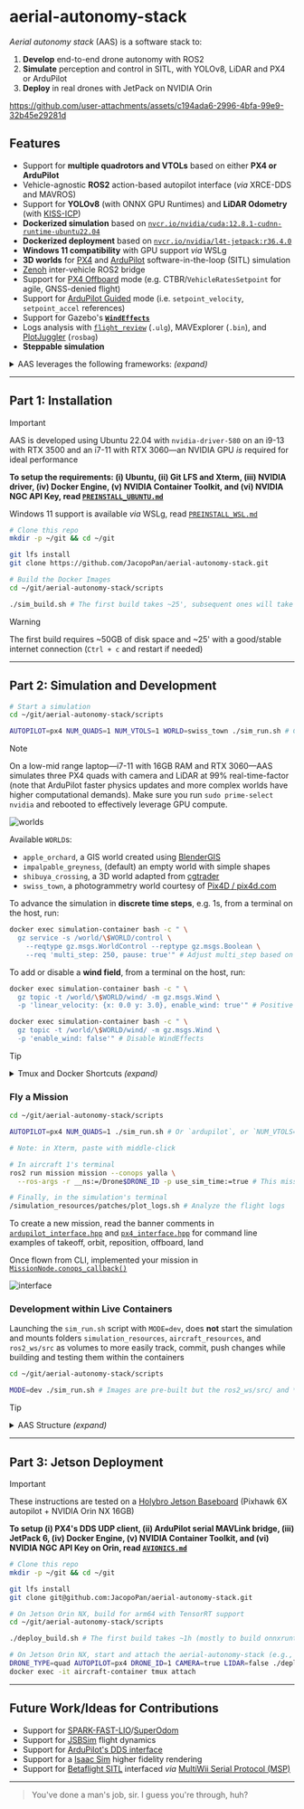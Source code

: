 # aerial-autonomy-stack

*Aerial autonomy stack* (AAS) is a software stack to:

1. **Develop** end-to-end drone autonomy with ROS2
2. **Simulate** perception and control in SITL, with YOLOv8, LiDAR and PX4 or ArduPilot
3. **Deploy** in real drones with JetPack on NVIDIA Orin

https://github.com/user-attachments/assets/c194ada6-2996-4bfa-99e9-32b45e29281d

## Features

- Support for **multiple quadrotors and VTOLs** based on either **PX4 or ArduPilot**
- Vehicle-agnostic **ROS2** action-based autopilot interface (*via* XRCE-DDS and MAVROS)
- Support for **YOLOv8** (with ONNX GPU Runtimes) and **LiDAR Odometry** (with [KISS-ICP](https://github.com/PRBonn/kiss-icp))
- **Dockerized simulation** based on [`nvcr.io/nvidia/cuda:12.8.1-cudnn-runtime-ubuntu22.04`](https://catalog.ngc.nvidia.com/orgs/nvidia/containers/cuda/tags)
- **Dockerized deployment** based on [`nvcr.io/nvidia/l4t-jetpack:r36.4.0`](https://catalog.ngc.nvidia.com/orgs/nvidia/containers/l4t-jetpack/tags)
- **Windows 11 compatibility** with GPU support *via* WSLg
- **3D worlds** for [PX4](https://docs.px4.io/main/en/simulation/#sitl-simulation-environment) and [ArduPilot](https://ardupilot.org/dev/docs/sitl-simulator-software-in-the-loop.html#sitl-architecture) software-in-the-loop (SITL) simulation
- [Zenoh](https://github.com/eclipse-zenoh/zenoh-plugin-ros2dds) inter-vehicle ROS2 bridge
- Support for [PX4 Offboard](https://docs.px4.io/main/en/flight_modes/offboard.html) mode (e.g. CTBR/`VehicleRatesSetpoint` for agile, GNSS-denied flight) 
- Support for [ArduPilot Guided](https://ardupilot.org/copter/docs/ac2_guidedmode.html) mode (i.e. `setpoint_velocity`, `setpoint_accel` references)
- Support for Gazebo's [**`WindEffects`**](https://github.com/gazebosim/gz-sim/blob/gz-sim10/examples/worlds/wind.sdf)
- Logs analysis with [`flight_review`](https://github.com/PX4/flight_review) (`.ulg`), MAVExplorer (`.bin`), and [PlotJuggler](https://github.com/facontidavide/PlotJuggler) (`rosbag`)
- **Steppable simulation**

<details>
<summary>AAS leverages the following frameworks: <i>(expand)</i></summary>

> [*Ubuntu 22.04*](https://ubuntu.com/about/release-cycle) (LTS, ESM 4/2032), [*`nvidia-driver-580`*](https://developer.nvidia.com/datacenter-driver-archive) (latest as of 9/2025), [*Docker Engine v28*](https://docs.docker.com/engine/release-notes/28/) (latest as of 9/2025), [*ROS2 Humble*](https://docs.ros.org/en/rolling/Releases.html) (LTS, EOL 5/2027), [*Gazebo Sim Harmonic*](https://gazebosim.org/docs/latest/releases/) (LTS, EOL 9/2028), [*PX4 1.16*](https://github.com/PX4/PX4-Autopilot/releases) interfaced *via* [XRCE-DDS](https://github.com/eProsima/Micro-XRCE-DDS/releases), [*ArduPilot 4.6*](https://github.com/ArduPilot/ardupilot/releases) interfaced *via* [MAVROS](https://github.com/mavlink/mavros/releases), [*YOLOv8*](https://github.com/ultralytics/ultralytics/releases) on [*ONNX Runtime 1.22*](https://onnxruntime.ai/getting-started) (latest stable releases as of 8/2025), [*L4T 36* (Ubuntu 22-based)/*JetPack 6*](https://developer.nvidia.com/embedded/jetpack-archive) (for deployment only, latest major release as of 8/2025), [WSLg](https://learn.microsoft.com/en-us/windows/wsl/tutorials/gui-apps) (for simulation and development on Windows 11 only)

</details>

---

## Part 1: Installation

> [!IMPORTANT]
> AAS is developed using Ubuntu 22.04 with `nvidia-driver-580` on an i9-13 with RTX 3500 and an i7-11 with RTX 3060—an NVIDIA GPU *is* required for ideal performance
> 
> **To setup the requirements: (i) Ubuntu, (ii) Git LFS and Xterm, (iii) NVIDIA driver, (iv) Docker Engine, (v) NVIDIA Container Toolkit, and (vi) NVIDIA NGC API Key, read [`PREINSTALL_UBUNTU.md`](/supplementary/PREINSTALL_UBUNTU.md)**
>
> Windows 11 support is available *via* WSLg, read [`PREINSTALL_WSL.md`](/supplementary/PREINSTALL_WSL.md)

```sh
# Clone this repo
mkdir -p ~/git && cd ~/git

git lfs install
git clone https://github.com/JacopoPan/aerial-autonomy-stack.git

# Build the Docker Images
cd ~/git/aerial-autonomy-stack/scripts

./sim_build.sh # The first build takes ~25', subsequent ones will take seconds to minutes thanks to the Docker cache
```

> [!WARNING]
> The first build requires ~50GB of disk space and ~25' with a good/stable internet connection (`Ctrl + c` and restart if needed)

---

## Part 2: Simulation and Development

```sh
# Start a simulation
cd ~/git/aerial-autonomy-stack/scripts

AUTOPILOT=px4 NUM_QUADS=1 NUM_VTOLS=1 WORLD=swiss_town ./sim_run.sh # Check the script for more options (note: ArduPilot SITL takes ~40s to be ready to arm)
```

> [!NOTE]
> On a low-mid range laptop—i7-11 with 16GB RAM and RTX 3060—AAS simulates three PX4 quads with camera and LiDAR at 99% real-time-factor (note that ArduPilot faster physics updates and more complex worlds have higher computational demands). Make sure you run `sudo prime-select nvidia` and rebooted to effectively leverage GPU compute.

![worlds](https://github.com/user-attachments/assets/45a2f2ad-cc31-4d71-aa2e-4fe542a59a77)

Available `WORLD`s:
- `apple_orchard`, a GIS world created using [BlenderGIS](https://github.com/domlysz/BlenderGIS)
- `impalpable_greyness`, (default) an empty world with simple shapes
- `shibuya_crossing`, a 3D world adapted from [cgtrader](https://www.cgtrader.com/)
- `swiss_town`, a photogrammetry world courtesy of [Pix4D / pix4d.com](https://support.pix4d.com/hc/en-us/articles/360000235126)

To advance the simulation in **discrete time steps**, e.g. 1s, from a terminal on the host, run:

```sh
docker exec simulation-container bash -c " \
  gz service -s /world/\$WORLD/control \
    --reqtype gz.msgs.WorldControl --reptype gz.msgs.Boolean \
    --req 'multi_step: 250, pause: true'" # Adjust multi_step based on the value of max_step_size in the world's .sdf (defaults: 250 for PX4, 1000 for ArduPilot)
```

To add or disable a **wind field**, from a terminal on the host, run:

```sh
docker exec simulation-container bash -c " \
  gz topic -t /world/\$WORLD/wind/ -m gz.msgs.Wind \
  -p 'linear_velocity: {x: 0.0 y: 3.0}, enable_wind: true'" # Positive X blows from the West, positive Y blows from the South

docker exec simulation-container bash -c " \
  gz topic -t /world/\$WORLD/wind/ -m gz.msgs.Wind \
  -p 'enable_wind: false'" # Disable WindEffects
```

> [!TIP]
> <details>
> <summary>Tmux and Docker Shortcuts <i>(expand)</i></summary>
> 
> - Move between Tmux windows with `Ctrl + b`, then `n`, `p`
> - Move between Tmux panes with `Ctrl + b`, then `arrow keys`
> - Enter copy mode to scroll back with `Ctrl + [`, then `arrow keys`, exit with `q`
> - Split a Tmux window with `Ctrl + b`, then `"` (horizontal) or `%` (vertical)
> - Detach Tmux with `Ctrl + b`, then `d`
> ```sh
> tmux list-sessions # List all sessions
> tmux attach-session -t [session_name] # Reattach a session
> tmux kill-session -t [session_name] # Kill a session
> tmux kill-server # Kill all sessions
> ```
> Docker hygiene:
> ```sh
> docker ps -a # List containers
> docker stop $(docker ps -q) # Stop all containers
> docker container prune # Remove all stopped containers
> 
> docker images # List images
> docker image prune # Remove untagged images
> docker rmi <image_name_or_id> # Remove a specific image
> docker builder prune # Clear the cache system wide
> ```
> </details>

### Fly a Mission

```sh
cd ~/git/aerial-autonomy-stack/scripts

AUTOPILOT=px4 NUM_QUADS=1 ./sim_run.sh # Or `ardupilot`, or `NUM_VTOLS=1`

# Note: in Xterm, paste with middle-click

# In aircraft 1's terminal
ros2 run mission mission --conops yalla \
  --ros-args -r __ns:=/Drone$DRONE_ID -p use_sim_time:=true # This mission is a simple takeoff, followed by an orbit, and landing for any vehicle

# Finally, in the simulation's terminal
/simulation_resources/patches/plot_logs.sh # Analyze the flight logs
```

To create a new mission, read the banner comments in [`ardupilot_interface.hpp`](/aircraft/aircraft_ws/src/autopilot_interface/src/ardupilot_interface.hpp) and [`px4_interface.hpp`](/aircraft/aircraft_ws/src/autopilot_interface/src/px4_interface.hpp) for command line examples of takeoff, orbit, reposition, offboard, land

Once flown from CLI, implemented your mission in [`MissionNode.conops_callback()`](/aircraft/aircraft_ws/src/mission/mission/mission_node.py)

![interface](https://github.com/user-attachments/assets/71b07851-42dd-45d4-a9f5-6b5b00cd85bc)

### Development within Live Containers

Launching the `sim_run.sh` script with `MODE=dev`, does **not** start the simulation and mounts folders `simulation_resources`, `aircraft_resources`, and `ros2_ws/src` as volumes to more easily track, commit, push changes while building and testing them within the containers

```sh
cd ~/git/aerial-autonomy-stack/scripts

MODE=dev ./sim_run.sh # Images are pre-built but the ros2_ws/src/ and *_resources/ folders are mounted from the host
```

> [!TIP]
> <details>
> <summary>AAS Structure <i>(expand)</i></summary>
> 
> ```sh
> aerial-autonomy-stack
> │
> ├── aircraft
> │   ├── aircraft_ws
> │   │   └── src
> │   │       ├── autopilot_interface # Ardupilot/PX4 high-level actions (Takeoff, Orbit, Offboard, Land)
> │   │       ├── mission             # Orchestrator of the actions in `autopilot_interface` 
> │   │       ├── offboard_control    # Low-level references for the Offboard action in `autopilot_interface` 
> │   │       ├── state_sharing       # Publisher of the `/state_sharing_drone_N` topic broadcasted by Zenoh
> │   │       └── yolo_inference      # GStreamer video acquisition and publisher of YOLO bounding boxes
> │   │
> │   └── aircraft.yml.erb            # Aircraft docker tmux entrypoint
> │
> ├── scripts
> │   ├── docker
> │   │   ├── Dockerfile.aircraft     # Docker image for aircraft simulation and deployment
> │   │   └── Dockerfile.simulation   # Docker image for Gazebo and SITL simulation
> │   │
> │   ├── deploy_build.sh             # Build `Dockerfile.aircraft` for arm64/Orin
> │   ├── deploy_run.sh               # Start the aircraft docker on arm64/Orin
> │   │
> │   ├── sim_build.sh                # Build both dockerfiles for amd64/simulation
> │   └── sim_run.sh                  # Start the simulation
> │
> └── simulation
>     ├── simulation_resources
>     │   ├── aircraft_models
>     │   │   ├── alti_transition_quad # ArduPilot VTOL
>     │   │   ├── iris_with_ardupilot  # ArduPilot quad
>     │   │   ├── sensor_camera
>     │   │   ├── sensor_lidar
>     │   │   ├── standard_vtol        # PX4 VTOL
>     │   │   └── x500                 # PX4 quad
>     │   └── simulation_worlds
>     │       ├── apple_orchard.sdf
>     │       ├── impalpable_greyness.sdf
>     │       ├── shibuya_crossing.sdf
>     │       └── swiss_town.sdf
>     │
>     ├── simulation_ws
>     │   └── src
>     │       └── ground_system        # Publisher of topic `/tracks` broadcasted by Zenoh
>     │
>     └── simulation.yml.erb           # Simulation docker tmux entrypoint
> ```
> </details>

---

## Part 3: Jetson Deployment

> [!IMPORTANT]
> These instructions are tested on a [Holybro Jetson Baseboard](https://holybro.com/products/pixhawk-jetson-baseboard) (Pixhawk 6X autopilot + NVIDIA Orin NX 16GB)
> 
> **To setup (i) PX4's DDS UDP client, (ii) ArduPilot serial MAVLink bridge, (iii) JetPack 6, (iv) Docker Engine, (v) NVIDIA Container Toolkit, and (vi) NVIDIA NGC API Key on Orin, read [`AVIONICS.md`](/supplementary/AVIONICS.md)**

```sh
# Clone this repo
mkdir -p ~/git && cd ~/git

git lfs install
git clone git@github.com:JacopoPan/aerial-autonomy-stack.git

# On Jetson Orin NX, build for arm64 with TensorRT support
cd ~/git/aerial-autonomy-stack/scripts

./deploy_build.sh # The first build takes ~1h (mostly to build onnxruntime-gpu from source)
```

```sh
# On Jetson Orin NX, start and attach the aerial-autonomy-stack (e.g., from ssh)
DRONE_TYPE=quad AUTOPILOT=px4 DRONE_ID=1 CAMERA=true LIDAR=false ./deploy_run.sh
docker exec -it aircraft-container tmux attach
```

---

## Future Work/Ideas for Contributions

- Support for [SPARK-FAST-LIO](https://github.com/MIT-SPARK/spark-fast-lio)/[SuperOdom](https://github.com/superxslam/SuperOdom)
- Support for [JSBSim](https://github.com/JSBSim-Team/jsbsim) flight dynamics
- Support for [ArduPilot's DDS interface](https://ardupilot.org/dev/docs/ros2-interfaces.html)
- Support for a [Isaac Sim](https://github.com/isaac-sim/IsaacSim) higher fidelity rendering
- Support for [Betaflight SITL](https://betaflight.com/docs/development/SITL) interfaced *via* [MultiWii Serial Protocol (MSP)](https://github.com/betaflight/betaflight/tree/master/src/main/msp)

---
> You've done a man's job, sir. I guess you're through, huh?

<!-- 

## TODOs

- https://developer.nvidia.com/embedded/learn/tutorials/first-picture-csi-usb-camera
- https://github.com/Livox-SDK/livox_ros_driver2
- Add state estimation package/node
- Add bounding-box-based Offboard
- For PX4 quad max tilt maneuver, zero the anti-windup gain: const float arw_gain = 2.f / _gain_vel_p(0);
- ????
- Profit

Expand in AVIONIC.md
> The Holybro Jetson Baseboard comes with an (i) integrated 4-way (Orin, 6X, RJ-45, JST) Ethernet switch and (ii) two JST USB 2.0 that can be connected to ASIX Ethernet adapters to create additional network interfaces
> 
> Make sure to configure Orin, 6X's XRCE-DDS, IP radio, Zenoh, etc. consistently with your network setup; the camera acquisition pipeline should be setup in `yolo_inference_node.py`, the LiDAR should publish on topic `/lidar_points` for KISS-ICP (if necessary, discuss in the [Issues](https://github.com/JacopoPan/aerial-autonomy-stack/issues))

### Known Issues

- wmctrl does not work as-is in WSLg
- QGC is started with a virtual joystick (with low throttle if using only VTOLs and centered throttle if there are quads), this is reflective of real-life but note that this counts as "RC loss" when switching focus from one autopilot instance to another
- ArduPilot CIRCLE mode for quads require to explicitly center the virtual throttle with 'rc 3 1500' to keep altitude
- Gazebo WindEffects plugin is disabled for PX4 standard_vtol
- Command 178 MAV_CMD_DO_CHANGE_SPEED is accepted but not effective in changing speed for ArduPilot VTOL
- ArduPilot SITL for Iris uses option -f that also sets "external": True, this is not the case for the Alti Transition from ArduPilot/SITL_Models 
- In ArdupilotInterface's action callbacks, std::shared_lock<std::shared_mutex> lock(node_data_mutex_); could be used on the reads of lat_, lon_, alt_
- In yolo_inference_node.py, cannot open GPU accelerated (nvh264dec) GStreamer pipeline with cv2.VideoCapture, might need to recompile OpenCV to have both CUDA and GStreamer support (or use python3-gi gir1.2-gst-plugins-base-1.0 gir1.2-gstreamer-1.0 and circumvent OpenCV)
- QGC does not save roll and pitch in the telemetry bar for PX4 VTOLs (MAV_TYPE 22)

-->
